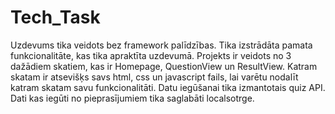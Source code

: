 # Tech_Task
Uzdevums tika veidots bez framework palīdzības. Tika izstrādāta pamata funkcionalitāte, kas tika apraktīta uzdevumā. 
Projekts ir veidots  no 3 dažādiem skatiem, kas ir Homepage, QuestionView un ResultView. 
Katram skatam ir atsevišķs savs html, css un javascript fails, lai varētu nodalīt katram skatam savu funkcionalitāti. 
Datu iegūšanai tika izmantotais quiz API. 
Dati kas iegūti no pieprasījumiem tika saglabāti localsotrge. 
